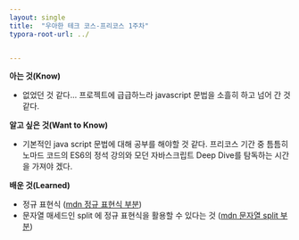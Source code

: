 ```yaml
---
layout: single
title:  "우아한 테크 코스-프리코스 1주차"
typora-root-url: ../


---
```


**아는 것(Know)**

* 없었던 것 같다... 프로젝트에 급급하느라 javascript 문법을 소흘히 하고 넘어 간 것 같다.

**알고 싶은 것(Want to Know)**

* 기본적인 java script 문법에 대해 공부를 해야할 것 같다. 프리코스 기간 중 틈틈히  노마드 코드의 ES6의 정석 강의와 모던 자바스크립트 Deep Dive를 탐독하는 시간을 가져야 겠다.

**배운 것(Learned)**

* 정규 표현식 ([mdn 정규 표현식 부분](https://developer.mozilla.org/ko/docs/Web/JavaScript/Guide/Regular_expressions))
* 문자열 매세드인 split 에 정규 표현식을 활용할 수 있다는 것 ([mdn 문자열 split 부분](https://developer.mozilla.org/ko/docs/Web/JavaScript/Reference/Global_Objects/String/split))